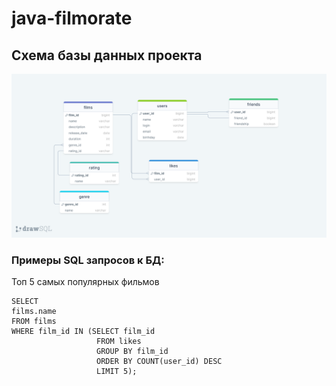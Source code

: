 # java-filmorate
## Схема базы данных проекта
![](drawSQL-filmorate-export-2023-05-20.png)
### Примеры SQL запросов к БД:
Топ 5 самых популярных фильмов
```
SELECT
films.name
FROM films
WHERE film_id IN (SELECT film_id
                   FROM likes
                   GROUP BY film_id
                   ORDER BY COUNT(user_id) DESC
                   LIMIT 5);
```
